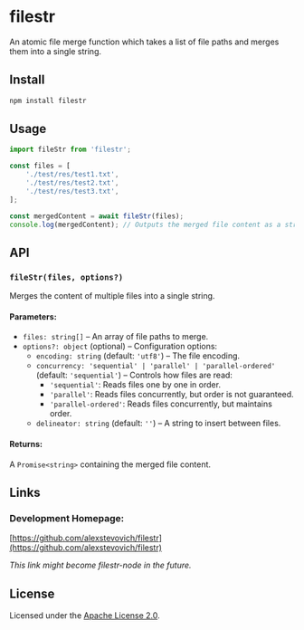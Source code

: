 # filestr

An atomic file merge function which takes a list of file paths and merges them into a single string.

## Install

```bash
npm install filestr
```

## Usage

```js
import fileStr from 'filestr';

const files = [
    './test/res/test1.txt',
    './test/res/test2.txt',
    './test/res/test3.txt',
];

const mergedContent = await fileStr(files);
console.log(mergedContent); // Outputs the merged file content as a string
```

## API

### `fileStr(files, options?)`

Merges the content of multiple files into a single string.

#### Parameters:

- `files: string[]` – An array of file paths to merge.
- `options?: object` (optional) – Configuration options:
    - `encoding: string` (default: `'utf8'`) – The file encoding.
    - `concurrency: 'sequential' | 'parallel' | 'parallel-ordered'` (default: `'sequential'`) – Controls how files are read:
        - `'sequential'`: Reads files one by one in order.
        - `'parallel'`: Reads files concurrently, but order is not guaranteed.
        - `'parallel-ordered'`: Reads files concurrently, but maintains order.
    - `delineator: string` (default: `''`) – A string to insert between files.

#### Returns:

A `Promise<string>` containing the merged file content.

## Links

### Development Homepage:

[https://github.com/alexstevovich/filestr](https://github.com/alexstevovich/filestr)

_This link might become filestr-node in the future._

## License

Licensed under the [Apache License 2.0](https://www.apache.org/licenses/LICENSE-2.0).
